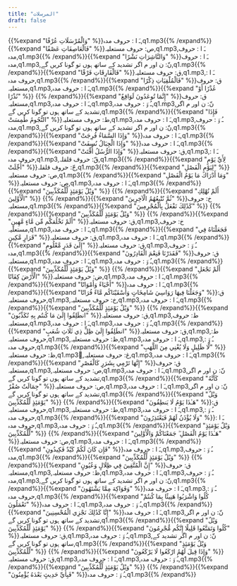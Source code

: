 ```yaml
---
title: "المرسلات"
draft: false
---
```

 {{%expand "وَالْمُرْسَلَاتِ عُرْفًا" %}}ـَ ا :  حروف مدہ,q1.mp3{{% /expand%}}{{%expand "فَالْعَاصِفَاتِ عَصْفًا" %}}ص: حروف مستعلیہ,q1.mp3,ـَ ا :  حروف مدہ,q1.mp3{{% /expand%}}{{%expand "وَالنَّاشِرَاتِ نَشْرًا" %}}ـَ ا :  حروف مدہ,q1.mp3,نّ: ن اور م اگر تشدید کے ساتھ ہوں تو گونا کریں گے,q1.mp3{{% /expand%}}{{%expand "فَالْفَارِقَاتِ فَرْقًا" %}}ق: حروف مستعلیہ,q1.mp3,ـَ ا :  حروف مدہ,q1.mp3{{% /expand%}}{{%expand "فَالْمُلْقِيَاتِ ذِكْرًا" %}}ق: حروف مستعلیہ,q1.mp3,ـَ ا :  حروف مدہ,q1.mp3{{% /expand%}}{{%expand "عُذْرًا أَوْ نُذْرًا" %}} {{% /expand%}}{{%expand "إِنَّمَا تُوعَدُونَ لَوَاقِعٌ" %}}ق: حروف مستعلیہ,q1.mp3,ـَ ا :  حروف مدہ,q1.mp3,ـُ و٘ :  حروف مدہ,q1.mp3,نّ: ن اور م اگر تشدید کے ساتھ ہوں تو گونا کریں گے,q1.mp3{{% /expand%}}{{%expand "فَإِذَا النُّجُومُ طُمِسَتْ" %}}ط: حروف مستعلیہ,q1.mp3,ـَ ا :  حروف مدہ,q1.mp3,ـُ و٘ :  حروف مدہ,q1.mp3,نّ: ن اور م اگر تشدید کے ساتھ ہوں تو گونا کریں گے,q1.mp3{{% /expand%}}{{%expand "وَإِذَا السَّمَاءُ فُرِجَتْ" %}}ـَ ا :  حروف مدہ,q1.mp3{{% /expand%}}{{%expand "وَإِذَا الْجِبَالُ نُسِفَتْ" %}}ـَ ا :  حروف مدہ,q1.mp3{{% /expand%}}{{%expand "وَإِذَا الرُّسُلُ أُقِّتَتْ" %}}ق: حروف مستعلیہ,q1.mp3,ـَ ا :  حروف مدہ,q1.mp3,قّ: حروف قلقلہ,q1.mp3{{% /expand%}}{{%expand "لِأَيِّ يَوْمٍ أُجِّلَتْ" %}}جّ: حروف قلقلہ,q1.mp3{{% /expand%}}{{%expand "لِيَوْمِ الْفَصْلِ" %}}ص: حروف مستعلیہ,q1.mp3{{% /expand%}}{{%expand "وَمَا أَدْرَاكَ مَا يَوْمُ الْفَصْلِ" %}}ص: حروف مستعلیہ,q1.mp3,ـَ ا :  حروف مدہ,q1.mp3{{% /expand%}}{{%expand "وَيْلٌ يَوْمَئِذٍ لِّلْمُكَذِّبِينَ" %}} {{% /expand%}}{{%expand "أَلَمْ نُهْلِكِ الْأَوَّلِينَ" %}} {{% /expand%}}{{%expand "ثُمَّ نُتْبِعُهُمُ الْآخِرِينَ" %}}خ: حروف مستعلیہ,q1.mp3{{% /expand%}}{{%expand "كَذَٰلِكَ نَفْعَلُ بِالْمُجْرِمِينَ" %}} {{% /expand%}}{{%expand "وَيْلٌ يَوْمَئِذٍ لِّلْمُكَذِّبِينَ" %}} {{% /expand%}}{{%expand "أَلَمْ نَخْلُقكُّم مِّن مَّاءٍ مَّهِينٍ" %}}ق: حروف مستعلیہ,q1.mp3,خ: حروف مستعلیہ,q1.mp3,ـَ ا :  حروف مدہ,q1.mp3{{% /expand%}}{{%expand "فَجَعَلْنَاهُ فِي قَرَارٍ مَّكِينٍ" %}}ق: حروف مستعلیہ,q1.mp3,ـَ ا :  حروف مدہ,q1.mp3{{% /expand%}}{{%expand "إِلَىٰ قَدَرٍ مَّعْلُومٍ" %}}ق: حروف مستعلیہ,q1.mp3,ـُ و٘ :  حروف مدہ,q1.mp3{{% /expand%}}{{%expand "فَقَدَرْنَا فَنِعْمَ الْقَادِرُونَ" %}}ق: حروف مستعلیہ,q1.mp3,ـَ ا :  حروف مدہ,q1.mp3,ـُ و٘ :  حروف مدہ,q1.mp3{{% /expand%}}{{%expand "وَيْلٌ يَوْمَئِذٍ لِّلْمُكَذِّبِينَ" %}} {{% /expand%}}{{%expand "أَلَمْ نَجْعَلِ الْأَرْضَ كِفَاتًا" %}}ض: حروف مستعلیہ,q1.mp3,ـَ ا :  حروف مدہ,q1.mp3{{% /expand%}}{{%expand "أَحْيَاءً وَأَمْوَاتًا" %}}ـَ ا :  حروف مدہ,q1.mp3{{% /expand%}}{{%expand "وَجَعَلْنَا فِيهَا رَوَاسِيَ شَامِخَاتٍ وَأَسْقَيْنَاكُم مَّاءً فُرَاتًا" %}}ق: حروف مستعلیہ,q1.mp3,خ: حروف مستعلیہ,q1.mp3,ـَ ا :  حروف مدہ,q1.mp3{{% /expand%}}{{%expand "وَيْلٌ يَوْمَئِذٍ لِّلْمُكَذِّبِينَ" %}} {{% /expand%}}{{%expand "انطَلِقُوا إِلَىٰ مَا كُنتُم بِهِ تُكَذِّبُونَ" %}}ق: حروف مستعلیہ,q1.mp3,ط: حروف مستعلیہ,q1.mp3,ـَ ا :  حروف مدہ,q1.mp3,ـُ و٘ :  حروف مدہ,q1.mp3{{% /expand%}}{{%expand "انطَلِقُوا إِلَىٰ ظِلٍّ ذِي ثَلَاثِ شُعَبٍ" %}}ق: حروف مستعلیہ,q1.mp3,ط: حروف مستعلیہ,q1.mp3,ظ: حروف مستعلیہ,q1.mp3,ـَ ا :  حروف مدہ,q1.mp3,ـُ و٘ :  حروف مدہ,q1.mp3{{% /expand%}}{{%expand "لَّا ظَلِيلٍ وَلَا يُغْنِي مِنَ اللَّهَبِ" %}}ظ: حروف مستعلیہ,q1.mp3,ُغ: حروف مستعلیہ,q1.mp3,ـَ ا :  حروف مدہ,q1.mp3{{% /expand%}}{{%expand "إِنَّهَا تَرْمِي بِشَرَرٍ كَالْقَصْرِ" %}}ق: حروف مستعلیہ,q1.mp3,ص: حروف مستعلیہ,q1.mp3,ـَ ا :  حروف مدہ,q1.mp3,نّ: ن اور م اگر تشدید کے ساتھ ہوں تو گونا کریں گے,q1.mp3{{% /expand%}}{{%expand "كَأَنَّهُ جِمَالَتٌ صُفْرٌ" %}}ص: حروف مستعلیہ,q1.mp3,ـَ ا :  حروف مدہ,q1.mp3,نّ: ن اور م اگر تشدید کے ساتھ ہوں تو گونا کریں گے,q1.mp3{{% /expand%}}{{%expand "وَيْلٌ يَوْمَئِذٍ لِّلْمُكَذِّبِينَ" %}} {{% /expand%}}{{%expand "هَـٰذَا يَوْمُ لَا يَنطِقُونَ" %}}ق: حروف مستعلیہ,q1.mp3,ط: حروف مستعلیہ,q1.mp3,ـَ ا :  حروف مدہ,q1.mp3,ـُ و٘ :  حروف مدہ,q1.mp3{{% /expand%}}{{%expand "وَلَا يُؤْذَنُ لَهُمْ فَيَعْتَذِرُونَ" %}}ـَ ا :  حروف مدہ,q1.mp3,ـُ و٘ :  حروف مدہ,q1.mp3{{% /expand%}}{{%expand "وَيْلٌ يَوْمَئِذٍ لِّلْمُكَذِّبِينَ" %}} {{% /expand%}}{{%expand "هَـٰذَا يَوْمُ الْفَصْلِ ۖ جَمَعْنَاكُمْ وَالْأَوَّلِينَ" %}}ص: حروف مستعلیہ,q1.mp3,ـَ ا :  حروف مدہ,q1.mp3{{% /expand%}}{{%expand "فَإِن كَانَ لَكُمْ كَيْدٌ فَكِيدُونِ" %}}ـَ ا :  حروف مدہ,q1.mp3,ـُ و٘ :  حروف مدہ,q1.mp3{{% /expand%}}{{%expand "وَيْلٌ يَوْمَئِذٍ لِّلْمُكَذِّبِينَ" %}} {{% /expand%}}{{%expand "إِنَّ الْمُتَّقِينَ فِي ظِلَالٍ وَعُيُونٍ" %}}ق: حروف مستعلیہ,q1.mp3,ظ: حروف مستعلیہ,q1.mp3,ـَ ا :  حروف مدہ,q1.mp3,ـُ و٘ :  حروف مدہ,q1.mp3,نّ: ن اور م اگر تشدید کے ساتھ ہوں تو گونا کریں گے,q1.mp3{{% /expand%}}{{%expand "وَفَوَاكِهَ مِمَّا يَشْتَهُونَ" %}}ـَ ا :  حروف مدہ,q1.mp3,ـُ و٘ :  حروف مدہ,q1.mp3{{% /expand%}}{{%expand "كُلُوا وَاشْرَبُوا هَنِيئًا بِمَا كُنتُمْ تَعْمَلُونَ" %}}ـَ ا :  حروف مدہ,q1.mp3,ـُ و٘ :  حروف مدہ,q1.mp3{{% /expand%}}{{%expand "إِنَّا كَذَٰلِكَ نَجْزِي الْمُحْسِنِينَ" %}}ـَ ا :  حروف مدہ,q1.mp3,نّ: ن اور م اگر تشدید کے ساتھ ہوں تو گونا کریں گے,q1.mp3{{% /expand%}}{{%expand "وَيْلٌ يَوْمَئِذٍ لِّلْمُكَذِّبِينَ" %}} {{% /expand%}}{{%expand "كُلُوا وَتَمَتَّعُوا قَلِيلًا إِنَّكُم مُّجْرِمُونَ" %}}ق: حروف مستعلیہ,q1.mp3,ـُ و٘ :  حروف مدہ,q1.mp3,نّ: ن اور م اگر تشدید کے ساتھ ہوں تو گونا کریں گے,q1.mp3{{% /expand%}}{{%expand "وَيْلٌ يَوْمَئِذٍ لِّلْمُكَذِّبِينَ" %}} {{% /expand%}}{{%expand "وَإِذَا قِيلَ لَهُمُ ارْكَعُوا لَا يَرْكَعُونَ" %}}ق: حروف مستعلیہ,q1.mp3,ـَ ا :  حروف مدہ,q1.mp3,ـُ و٘ :  حروف مدہ,q1.mp3{{% /expand%}}{{%expand "وَيْلٌ يَوْمَئِذٍ لِّلْمُكَذِّبِينَ" %}} {{% /expand%}}{{%expand "فَبِأَيِّ حَدِيثٍ بَعْدَهُ يُؤْمِنُونَ" %}}ـُ و٘ :  حروف مدہ,q1.mp3{{% /expand%}}